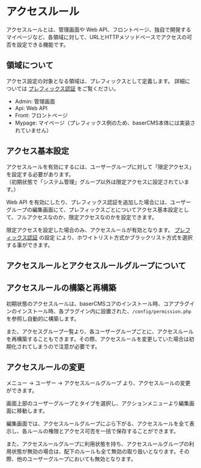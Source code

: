 # アクセスルール

アクセスルールとは、管理画面や Web API、フロントページ、独自で開発するマイページなど、各領域に対して、URLとHTTPメソッドベースでアクセスの可否を設定できる機能です。

## 領域について
アクセス設定の対象となる領域は、プレフィックスとして定義します。
詳細については [プレフィックス認証](../plugin/prefix_auth) をご覧ください。

- Admin: 管理画面
- Api: Web API
- Front: フロントページ
- Mypage: マイページ（プレフィックス例のため、baserCMS本体には実装されていません）

## アクセス基本設定
アクセスルールを有効にするには、ユーザーグループに対して「限定アクセス」を設定する必要があります。  
（初期状態で「システム管理」グループ以外は限定アクセスに設定されています。）
  
Web API を有効にしたり、プレフィックス認証を追加した場合には、ユーザーグループの編集画面にて、プレフィックスごとについてアクセス基本設定として、フルアクセスなのか、限定アクセスなのかを設定できます。  

限定アクセスを設定した場合のみ、アクセスルールが有効となります。 
[プレフィックス認証](../plugin/prefix_auth) の設定 により、ホワイトリスト方式かブラックリスト方式を選択する事ができます。

## アクセスルールとアクセスルールグループについて

## アクセスルールの構築と再構築
初期状態のアクセスルールは、baserCMSコアのインストール時、コアプラグインのインストール時、各プラグイン内に設置された、`/config/permission.php` を参照し自動的に構築します。

また、アクセスグループ一覧より、各ユーザーグループごとに、アクセスルールを再構築することもできます。その際、アクセスルールを変更していた場合は初期化されてしまうので注意が必要です。

## アクセスルールの変更
メニュー → ユーザー → アクセスルールグループ より、アクセスルールの変更ができます。  

画面上部のユーザーグループとタイプを選択し、アクションメニューより編集画面に移動します。

編集画面では、アクセスルールグループにぶら下がる、アクセスルールを全て表示し、各ルールの権限とアクセス可否を一括で保存することができます。

また、アクセスルールグループに利用状態を持ち、アクセスルールグループの利用状態が無効の場合は、配下のルールも全て無効の取り扱いとなります。その際、他のユーザーグループにおいても無効となります。

